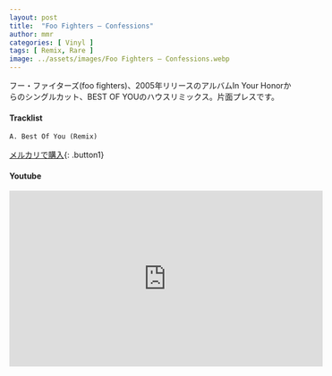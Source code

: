 ```yaml
---
layout: post
title:  "Foo Fighters – Confessions"
author: mmr
categories: [ Vinyl ]
tags: [ Remix, Rare ]
image: ../assets/images/Foo Fighters – Confessions.webp
---
```


フー・ファイターズ(foo fighters)、2005年リリースのアルバムIn Your Honorからのシングルカット、BEST OF YOUのハウスリミックス。片面プレスです。

#### Tracklist
```md
A. Best Of You (Remix)
```

[メルカリで購入](https://jp.mercari.com/item/m26337684747?afid=6142608987){: .button1}

#### Youtube
<iframe width="560" height="315" src="https://www.youtube.com/embed/KjvaTJ5gUMs?si=slksbhafI8WU0zFA" title="YouTube video player" frameborder="0" allow="accelerometer; autoplay; clipboard-write; encrypted-media; gyroscope; picture-in-picture; web-share" referrerpolicy="strict-origin-when-cross-origin" allowfullscreen></iframe>